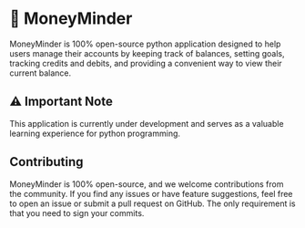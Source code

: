 # 💸 MoneyMinder
MoneyMinder is 100% open-source python application designed to help users manage their accounts by keeping track of balances, setting goals, tracking credits and debits, and providing a convenient way to view their current balance. 

## ⚠️ Important Note
This application is currently under development and serves as a valuable learning experience for python programming.

## Contributing
MoneyMinder is 100% open-source, and we welcome contributions from the community. If you find any issues or have feature suggestions, feel free to open an issue or submit a pull request on GitHub. The only requirement is that you need to sign your commits.